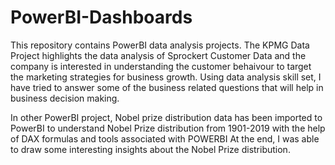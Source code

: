 # PowerBI-Dashboards
This repository contains PowerBI data analysis projects.
The KPMG Data Project highlights the data analysis of Sprockert Customer Data and the company is interested in understanding the customer behaivour to target the marketing strategies for business growth.
Using data analysis skill set, I have tried to answer some of the business related questions that will help in business decision making.


In other PowerBI project, Nobel prize distribution data has been imported to PowerBI to understand Nobel Prize distribution from 1901-2019 with the help of DAX formulas and tools associated with POWERBI
At the end, I was able to draw some interesting insights about the Nobel Prize distribution.
